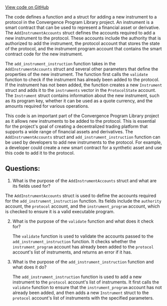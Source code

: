 [View code on GitHub](https://github.com/convergence-rfq/convergence-program-library/rfq/program/src/instructions/protocol/add_instrument.rs)

The code defines a function and a struct for adding a new instrument to a protocol in the Convergence Program Library project. An instrument is a smart contract that can be used to represent a financial asset or derivative. The `AddInstrumentAccounts` struct defines the accounts required to add a new instrument to the protocol. These accounts include the authority that is authorized to add the instrument, the protocol account that stores the state of the protocol, and the instrument program account that contains the smart contract code for the new instrument.

The `add_instrument_instruction` function takes in the `AddInstrumentAccounts` struct and several other parameters that define the properties of the new instrument. The function first calls the `validate` function to check if the instrument has already been added to the protocol. If the instrument has not been added, the function creates a new `Instrument` struct and adds it to the `instruments` vector in the `ProtocolState` account. The `Instrument` struct contains information about the new instrument, such as its program key, whether it can be used as a quote currency, and the amounts required for various operations.

This code is an important part of the Convergence Program Library project as it allows new instruments to be added to the protocol. This is essential for the project's goal of creating a decentralized trading platform that supports a wide range of financial assets and derivatives. The `AddInstrumentAccounts` struct and `add_instrument_instruction` function can be used by developers to add new instruments to the protocol. For example, a developer could create a new smart contract for a synthetic asset and use this code to add it to the protocol.
## Questions: 
 1. What is the purpose of the `AddInstrumentAccounts` struct and what are its fields used for?
   
   The `AddInstrumentAccounts` struct is used to define the accounts required for the `add_instrument_instruction` function. Its fields include the `authority` account, the `protocol` account, and the `instrument_program` account, which is checked to ensure it is a valid executable program.

2. What is the purpose of the `validate` function and what does it check for?
   
   The `validate` function is used to validate the accounts passed to the `add_instrument_instruction` function. It checks whether the `instrument_program` account has already been added to the `protocol` account's list of instruments, and returns an error if it has.

3. What is the purpose of the `add_instrument_instruction` function and what does it do?
   
   The `add_instrument_instruction` function is used to add a new instrument to the `protocol` account's list of instruments. It first calls the `validate` function to ensure that the `instrument_program` account has not already been added, and then adds a new `Instrument` struct to the `protocol` account's list of instruments with the specified parameters.